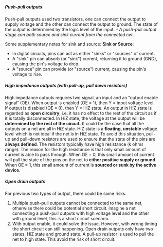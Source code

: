##### Push-pull outputs
Push-pull outputs used two transistors, one can connect the output to supply voltage and the other can connect the output to ground. 
The state of the output is determined by the logic level of the input. 
*- A push-pull output stage can both source and sink current from the connected net*. 

Some supplementary notes for sink and source:
**Sink or Source**:

- In digital circuits, pins can act as either "sinks" or "sources" of current.
- A "sink" pin can absorb (or "sink") current, returning it to ground (GND), causing the pin's voltage to drop.
- A "source" pin can provide (or "source") current, causing the pin's voltage to rise.


##### High impedance outputs (with pull-up, pull down resistors) 
High impedance outputs requires two signal, an input and an "output enable signal" (OE). When output is enabled (OE = 1), then Y = input voltage level. If output is disabled (OE = 0), then Y = HiZ state. 
An output in HiZ state is regarded as **open circuitry**, i.e. it has no effect to the rest of the circuit as if it is totally disconnected. In HiZ state, the voltage at the output will be **determined by the rest of the circuit.** 
It could be the case that all the outputs on a net are all in HiZ state. HiZ state is a **floating**, **unstable** voltage level which is not ideal if the net is in HiZ state. To avoid this situation, pull-up and pull-down resistors are used to ensure that the state of the pins are **always defined**. 
The resistors typically have high resistance (k ohms range). The reason for the high resistance is that only small amount of current is able to pass through. When OE = 0, this small amount of current will pull the state of the pins on the net to **either positive supply or ground**. When OE = 1, this small amount of current is **sourced or sunk by the active device**. 

##### Open drain outputs
For previous two types of output, there could be some risks. 
1. Multiple push-pull outputs cannot be connected to the same net, otherwise there could be potential short circuit. Imagine a net connecting a push-pull outputs with high voltage level and the other with ground level, this is a short circuit scenario. 
2. With output enable, it could solve the issue. However, with wrong timing the short circuit can still happening.
Open drain outputs only have two states, HiZ state and ground state. A pull-up resistor is used to pull the net to high state. This avoid the risk of short circuit. 
